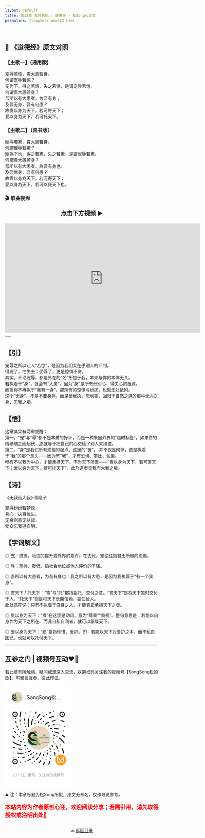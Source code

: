 ```yaml
---
layout: default
title: 第13章 宠辱若惊 | 道德经 · 松Song心注本
permalink: /chapters-new/13.html

---
```


## 📜 《道德经》原文对照
### 【主歌一】(通用版) 
宠辱若惊，贵大患若身。<br>
何谓宠辱若惊？<br>
宠为下，得之若惊，失之若惊，是谓宠辱若惊。<br>
何谓贵大患若身？<br>
吾所以有大患者，为吾有身；<br>
及吾无身，吾有何患？<br>
故贵以身为天下，若可寄天下；<br>
爱以身为天下，若可托天下。<br>

### 【主歌二】（帛书版）
寵辱若驚，貴大患若身。<br>
何謂寵辱若驚？<br>
寵為下也，得之若驚，失之若驚，是謂寵辱若驚。<br>
何謂貴大患若身？<br>
吾所以有大患者，為吾有身也。<br>
及吾無身，吾有何患？<br>
故貴以身為天下，若可寄天下；<br>
愛以身為天下，若可以託天下也。<br>

### 🎬 歌曲视频
<p style="text-align:center; font-size:1.2rem; font-weight:bold;">
  点击下方视频 ▶️
</p>

<iframe
  src="https://streamable.com/e/fbc2gm"
  width="640"
  height="360"
  frameborder="0"
  allowfullscreen
  loading="lazy">
</iframe>
---

## 【引】
宠辱之所以让人“若惊”，是因为我们太在乎别人的评判。<br>
得宠了，怕失去；受辱了，更是惊惧不安。<br>
其实，不论宠辱，都是外在的“名”所加于我，本来与你的本体无关。<br>
若执着于“身”，就会有“大患”，因为“身”是所有分别心、得失心的根源。<br>
而当你不再执于“我有一身”，那所有的惊惧与纷扰，也就无处依附。<br>
这个“无身”，不是不要身体，而是破我执、忘利害，回归于自然之道的那种无为之身、无我之境。<br>

## 【悟】
这章其实有两重提醒：<br>
第一，“宠”与“辱”都不是本质的好坏，而是一种来自外界的“临时标签”。如果你的情绪随之而起伏，那就等于把自己的心交给了别人来操控。<br>
第二，“身”是我们所有烦恼的起点。这里的“身”， 并不仅是肉体，更是执着于“我”的那个念头——因为有“我”，才有恐惧、攀比、忧患。<br>
唯有不以我为中心，才能承担天下、不为天下所累——“贵以身为天下，若可寄天下；爱以身为天下，若可托天下”，此乃道者无我而大我之境。<br>

## 【诗】
《无我而大我》·青隐子<br>

宠辱纷纷若梦惊，<br>
身心一执百忧生。<br>
无身则患无从起，<br>
爱众忘我道自明。<br>

## 【字词解义】
◎ 宠：恩宠，地位的提升或外界的嘉许。在古代，宠往往指君王所赐的恩惠。<br>

◎ 辱：羞辱、贬低，指社会地位或他人评价的下降。<br>

◎ 吾所以有大患者，为吾有身也：我之所以有大患，是因为我执着于“有一个我身”。<br>

◎ 寄天下 / 托天下：“寄”与“托”都指委托、交付之意。“寄天下”是将天下暂时交付于人，“托天下”则是将天下长期信赖、委任给人。<br>
   此处意在说：只有不执着于自身之人，才能真正承担天下之责。<br>
   
◎ 贵以身为天下：“贵”在这里是动词，意为“尊重”“重视”。整句意思是：若能以自身作为天下之所在、而非自私自利者，就可以承载天下。<br>

◎ 爱以身为天下：“爱”是指珍惜、爱护。即：若能以天下为爱护之本、而不私自图己，也就可以托付天下。<br>

---
##  互参之门 | 视频号互动❤️🤝

若此章有所触动、疑问或想深入交流，欢迎扫码关注我的视频号【SongSong松的歌】，可留言互参、彼此印证。<br>
<img src="../img/qrcode_songsong.jpg" alt="扫码进入视频号" width="220">

⛰️ 注：本章标题为松Song所拟，原文无章名，仅作导览参考。<br>
<p style="color:red; font-size:18px; font-weight:bold;">
本站内容为作者原创心注，欢迎阅读分享；若需引用，请先取得授权或注明出处🙏
</p>

<p style="text-align:center; margin-top:2em;">
  🔙 <a href="{{ '/' | relative_url }}#catalog">返回目录</a>
</p>

